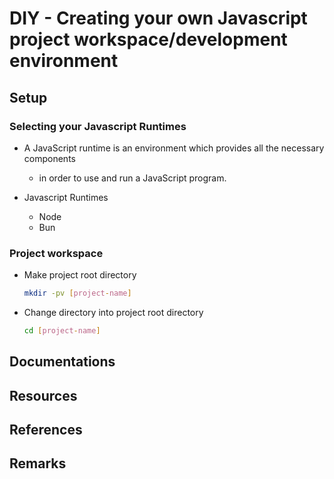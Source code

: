 # DIY - Creating your own Javascript project workspace/development environment

## Setup

### Selecting your Javascript Runtimes
- A JavaScript runtime is an environment which provides all the necessary components 
    + in order to use and run a JavaScript program.

- Javascript Runtimes
    + Node
    + Bun

### Project workspace
- Make project root directory
    ```bash
    mkdir -pv [project-name]
    ```

- Change directory into project root directory
    ```bash
    cd [project-name]
    ```

## Documentations

## Resources

## References

## Remarks

